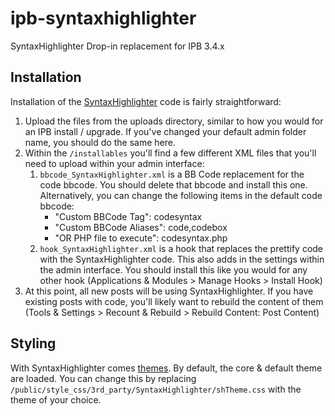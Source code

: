 ipb-syntaxhighlighter
=====================

SyntaxHighlighter Drop-in replacement for IPB 3.4.x

## Installation

Installation of the [SyntaxHighlighter](http://alexgorbatchev.com/SyntaxHighlighter/) code is fairly straightforward: 
 
 1. Upload the files from the uploads directory, similar to how you would for an IPB install / upgrade. If you've changed 
 your default admin folder name, you should do the same here.
 1. Within the `/installables` you'll find a few different XML files that you'll need to upload within your admin interface:
    1. `bbcode_SyntaxHighlighter.xml` is a BB Code replacement for the code bbcode. 
    You should delete that bbcode and install this one. Alternatively, you can change the 
    following items in the default code bbcode:
        * "Custom BBCode Tag": codesyntax
        * "Custom BBCode Aliases": code,codebox
        * "OR PHP file to execute": codesyntax.php
    1. `hook_SyntaxHighlighter.xml` is a hook that replaces the prettify code with the SyntaxHighlighter code. 
    This also adds in the settings within the admin interface.  You should install this like you would for any other hook 
    (Applications & Modules  >  Manage Hooks > Install Hook)
 1. At this point, all new posts will be using SyntaxHighlighter. If you have existing posts with code, 
    you'll likely want to rebuild the content of them (Tools & Settings  >  Recount & Rebuild > Rebuild Content: Post Content)

## Styling

With SyntaxHighlighter comes [themes](http://alexgorbatchev.com/SyntaxHighlighter/manual/themes/). 
By default, the core & default theme are loaded. You can change this by replacing `/public/style_css/3rd_party/SyntaxHighlighter/shTheme.css` 
with the theme of your choice.
